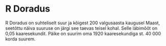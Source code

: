 # R Doradus

R Doradus on suhteliselt suur ja kõigest 200 valgusaasta kaugusel Maast,
seetõttu näiva suuruse on järgi see taevas teisel kohal. Selle läbimõõt on 0,05
kaaresekundit. Päike on suurim oma 1920 kaaresekundiga st. 40 000 korda suurem.
